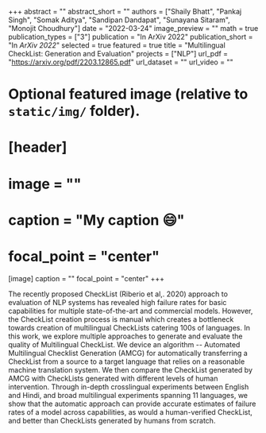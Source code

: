 +++
abstract = ""
abstract_short = ""
authors = ["Shaily Bhatt", "Pankaj Singh", "Somak Aditya", "Sandipan Dandapat", "Sunayana Sitaram", "Monojit Choudhury"]
date = "2022-03-24"
image_preview = ""
math = true
publication_types = ["3"]
publication = "In ArXiv 2022"
publication_short = "In *ArXiv 2022*"
selected = true
featured = true
title = "Multilingual CheckList: Generation and Evaluation"
projects = ["NLP"]
url_pdf = "https://arxiv.org/pdf/2203.12865.pdf"
url_dataset = ""
url_video = ""


# Optional featured image (relative to `static/img/` folder).
# [header]
# image = ""
# caption = "My caption :smile:"
# focal_point = "center"

[image]
caption = ""
focal_point = "center"
+++

The recently proposed CheckList (Riberio et al,. 2020) approach to evaluation of NLP systems has revealed high failure rates for basic capabilities for multiple state-of-the-art and commercial models. However, the CheckList creation process is manual which creates a bottleneck towards creation of multilingual CheckLists catering 100s of languages. In this work, we explore multiple approaches to generate and evaluate the quality of Multilingual CheckList. We device an algorithm -- Automated Multilingual Checklist Generation (AMCG) for automatically transferring a CheckList from a source to a target language that relies on a reasonable machine translation system. We then compare the CheckList generated by AMCG with CheckLists generated with different levels of human intervention. Through in-depth crosslingual experiments between English and Hindi, and broad multilingual experiments spanning 11 languages, we show that the automatic approach can provide accurate estimates of failure rates of a model across capabilities, as would a human-verified CheckList, and better than CheckLists generated by humans from scratch.
